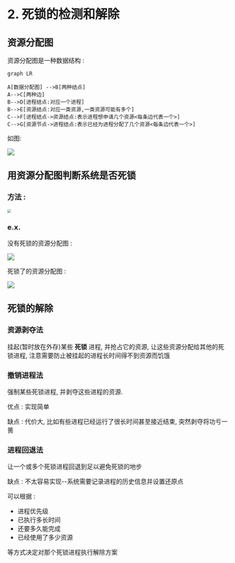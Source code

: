 # 2. 死锁的检测和解除

## 资源分配图 ##

资源分配图是一种数据结构 : 

<!--more-->

```mermaid
graph LR

A[数据分配图] -->B[两种结点]
A-->C[两种边]
B-->D[进程结点:对应一个进程]
B-->E[资源结点:对应一类资源,一类资源可能有多个]
C-->F[进程结点->资源结点:表示进程想申请几个资源<每条边代表一个>]
C-->G[资源节点->进程结点:表示已经为进程分配了几个资源<每条边代表一个>]

```

如图:

![](http://roccoshi.um5.net/img/1591346986377.png)

## 用资源分配图判断系统是否死锁 ##

### 方法 : ###

<img src="http://roccoshi.um5.net/img/1591347046229.png" style="zoom:50%;" />

### e.x. ###

没有死锁的资源分配图 :

![](http://roccoshi.um5.net/img/1591347095188.png)

死锁了的资源分配图 : 

![](http://roccoshi.um5.net/img/1591347144597.png)



## 死锁的解除 ##

### 资源剥夺法 ###

挂起(暂时放在外存)某些 **死锁** 进程, 并抢占它的资源, 让这些资源分配给其他的死锁进程, 注意需要防止被挂起的进程长时间得不到资源而饥饿



### 撤销进程法 ###

强制某些死锁进程, 并剥夺这些进程的资源.

优点 : 实现简单

缺点 : 代价大, 比如有些进程已经运行了很长时间甚至接近结束, 突然剥夺将功亏一篑



### 进程回退法 ###

让一个或多个死锁进程回退到足以避免死锁的地步

缺点 : 不太容易实现--系统需要记录进程的历史信息并设置还原点



可以根据 : 

- 进程优先级
- 已执行多长时间
- 还要多久能完成
- 已经使用了多少资源

等方式决定对那个死锁进程执行解除方案








